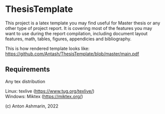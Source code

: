 # ThesisTemplate

This project is a latex template you may find useful for Master thesis or any other type of project report.
It is covering most of the features you may want to use during the report compilation, including document layout features, math, tables, figures, appendicies and bibliography.

This is how rendered template looks like: https://github.com/Antash/ThesisTemplate/blob/master/main.pdf

## Requirements

Any tex distribution

Linux: texlive (https://www.tug.org/texlive/) \
Windows: Miktex (https://miktex.org/)

(c) Anton Ashmarin, 2022
